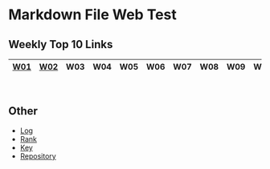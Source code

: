 # Markdown File Web Test

## Weekly Top 10 Links
| [W01](W01) | [W02](W02) | W03 | W04 | W05 | W06 | W07 | W08 | W09 | W10 |
| ---------- | ---------- | --- | --- | --- | --- | --- | --- | --- | --- |

<br>

## Other
- [Log](google.com)
- [Rank](google.com)
- [Key](google.com)
- [Repository](google.com)
